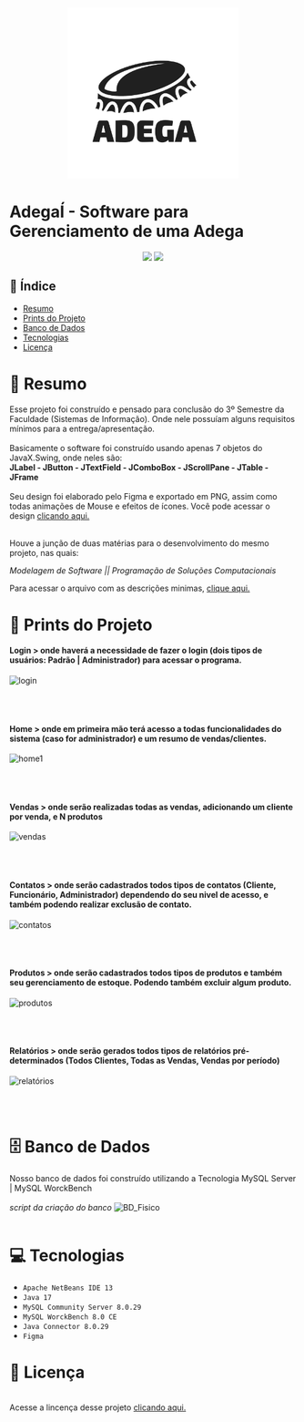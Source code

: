 <p align="center">
<img height="300px" src="https://github.com/jpcaparroz/adegaI/blob/main/3%20-%20Images/logo.png?raw=true"/>
</p>


# AdegaÍ - Software para Gerenciamento de uma Adega

<p align="center"> 
<img src="https://img.shields.io/badge/STATUS-CONCLU%C3%8DDO-green"/> <img src="https://img.shields.io/badge/JAVA-MYSQL-red"/>
</p>

## 📌 Índice
* [Resumo](#Resumo-Projeto)
* [Prints do Projeto](#Prints-do-Projeto)
* [Banco de Dados](#Banco-de-Dados)
* [Tecnologias](#Tecnologias)
* [Licença](#Licença)

# 📄 Resumo
Esse projeto foi construído e pensado para conclusão do 3º Semestre da Faculdade (Sistemas de Informação).
Onde nele possuíam alguns requisitos mínimos para a entrega/apresentação.
<br><br>
Basicamente o software foi construído usando apenas 7 objetos do JavaX.Swing, onde neles são: 
<br>
**JLabel - JButton - JTextField - JComboBox - JScrollPane - JTable - JFrame**
<br><br>
Seu design foi elaborado pelo Figma e exportado em PNG, assim como todas animações de Mouse e efeitos de ícones.
Você pode acessar o design <a target="_blank" href="https://www.figma.com/file/abfbURvUOKlSWdt0GctN23/Projeto---Adega%C3%8D?node-id=0%3A1">clicando aqui.</a>

<br>
Houve a junção de duas matérias para o desenvolvimento do mesmo projeto, nas quais: 
<p>
  
_*Modelagem de Software || Programação de Soluções Computacionais*_
  
</p>
Para acessar o arquivo com as descrições minimas, <a target="_blank" href="https://github.com/jpcaparroz/adegaI/blob/testes/4%20-%20Documentos/projeto.pdf">clique aqui.</a>

# 📸 Prints do Projeto
<h4>Login > onde haverá a necessidade de fazer o login (dois tipos de usuários: Padrão | Administrador) para acessar o programa.</h4>

![login](https://user-images.githubusercontent.com/72393735/173083835-05b7ebc9-ff85-4f02-8ff0-f340071a409b.JPG)

<br><br>

<h4>Home > onde em primeira mão terá acesso a todas funcionalidades do sistema (caso for administrador) e um resumo de vendas/clientes.</h4>
  
![home1](https://user-images.githubusercontent.com/72393735/173084795-e8bcea9a-fb1b-4016-95a2-ed939f1dc2f0.JPG)
  
<br><br>

<h4>Vendas > onde serão realizadas todas as vendas, adicionando um cliente por venda, e N produtos</h4>

![vendas](https://user-images.githubusercontent.com/72393735/173085156-d872cb34-e12e-4925-b983-c5c997f58c70.JPG)

<br><br>

<h4>Contatos > onde serão cadastrados todos tipos de contatos (Cliente, Funcionário, Administrador) dependendo do seu nivel de acesso, e também podendo realizar exclusão de contato.</h4>

![contatos](https://user-images.githubusercontent.com/72393735/173085422-a5836953-323e-493b-8f4a-6316677d9be3.JPG)

<br><br>

<h4>Produtos > onde serão cadastrados todos tipos de produtos e também seu gerenciamento de estoque. Podendo também excluir algum produto.</h4>

![produtos](https://user-images.githubusercontent.com/72393735/173085552-a30875ef-f35f-4a25-ab9d-eaaca888085e.JPG)

<br><br>

<h4>Relatórios > onde serão gerados todos tipos de relatórios pré-determinados (Todos Clientes, Todas as Vendas, Vendas por período)</h4>


![relatórios](https://user-images.githubusercontent.com/72393735/173085708-6443643f-6d39-48b4-9f71-e455ca1df5ac.JPG)

<br><br>

# 🗄 Banco de Dados
Nosso banco de dados foi construído utilizando a Tecnologia MySQL Server | MySQL WorckBench
<br><br>
_script da criação do banco_
![BD_Fisico](https://user-images.githubusercontent.com/72393735/173088320-956bbd79-4144-48c6-912a-ea83c8e04545.png)
<br><br>

# 💻 Tecnologias
- ``Apache NetBeans IDE 13``
- ``Java 17``
- ``MySQL Community Server 8.0.29``
- ``MySQL WorckBench 8.0 CE``
- ``Java Connector 8.0.29``
- ``Figma``

# 🔐 Licença

<br>
Acesse a lincença desse projeto <a target="_blank" href="https://github.com/jpcaparroz/adegaI/blob/main/LICENSE.md">clicando aqui.</a>
